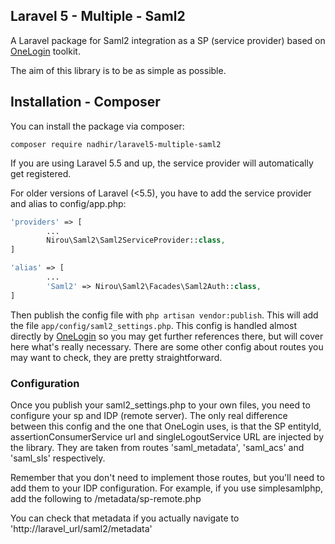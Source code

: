 ## Laravel 5 - Multiple - Saml2

A Laravel package for Saml2 integration as a SP (service provider) based on  [OneLogin](https://github.com/onelogin/php-saml) toolkit.

The aim of this library is to be as simple as possible.


## Installation - Composer

You can install the package via composer:

```
composer require nadhir/laravel5-multiple-saml2
```

If you are using Laravel 5.5 and up, the service provider will automatically get registered.

For older versions of Laravel (<5.5), you have to add the service provider and alias to config/app.php:

```php
'providers' => [
        ...
    	Nirou\Saml2\Saml2ServiceProvider::class,
]

'alias' => [
        ...
        'Saml2' => Nirou\Saml2\Facades\Saml2Auth::class,
]
```

Then publish the config file with `php artisan vendor:publish`. This will add the file `app/config/saml2_settings.php`. This config is handled almost directly by  [OneLogin](https://github.com/onelogin/php-saml) so you may get further references there, but will cover here what's really necessary. There are some other config about routes you may want to check, they are pretty straightforward.

### Configuration

Once you publish your saml2_settings.php to your own files, you need to configure your sp and IDP (remote server). The only real difference between this config and the one that OneLogin uses, is that the SP entityId, assertionConsumerService url and singleLogoutService URL are injected by the library. They are taken from routes 'saml_metadata', 'saml_acs' and 'saml_sls' respectively.

Remember that you don't need to implement those routes, but you'll need to add them to your IDP configuration. For example, if you use simplesamlphp, add the following to /metadata/sp-remote.php


You can check that metadata if you actually navigate to 'http://laravel_url/saml2/metadata'